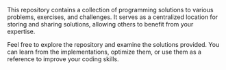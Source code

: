 This repository contains a collection of programming solutions to various problems, exercises, and challenges. It serves as a centralized location for storing and sharing solutions, allowing others to benefit from your expertise.

Feel free to explore the repository and examine the solutions provided. You can learn from the implementations, optimize them, or use them as a reference to improve your coding skills.
